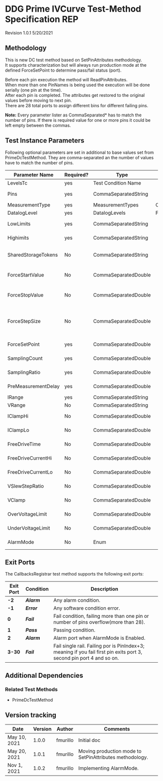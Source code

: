 ﻿# DDG Prime IVCurve Test-Method Specification REP

Revision 1.0.1 5/20/2021

## Methodology

This is new DC test method based on SetPinAttributes methodology.<br>
It supports characterization but will always run production mode at the defined ForceSetPoint to determine pass/fail status (port).<br>

Before each pin execution the method will ReadPinAttributes.<br>
When more than one PinNames is being used the execution will be done serially (one pin at the time).<br>
After each pin is completed. The attributes get restored to the original values before moving to next pin.<br>
There are 28 total ports to assign different bins for different failing pins.<br>

**Note:** Every parameter lister as CommaSeparated* has to match the number of pins. If there is required value for one or more pins it could be left empty between the commas.

## Test Instance Parameters

Following optional parameters are set in additional to base values set from PrimeDcTestMethod. They are comma-separated an the number of values have to match the number of pins.

| **Parameter Name** | **Required?** | **Type**               | **Values**     | **Comments** |
| ------------------ | ------------- | ---------------------- | -------------- | ------------ |
| LevelsTc           | yes           | Test Condition Name    |                ||
| Pins               | yes           | CommaSeparatedString   |                |HDDPS pins to be tested.|
| MeasurementType    | yes           | MeasurementTypes       |Current,Voltage |ISVM or VSIM modes.|
| DatalogLevel       | yes           | DatalogLevels          |FailOnly,All    ||
| LowLimits          | yes           | CommaSeparatedString   |                |Low Limits (including units).|
| Highimits          | yes           | CommaSeparatedString   |                |High Limits (including units).|
| SharedStorageTokens| No            | CommaSeparatedString   |                |Store dc results in shared storage tokens.|
| ForceStartValue    | No            | CommaSeparatedDouble   |                |Start value. MIN value for characterization mode.|
| ForceStopValue     | No            | CommaSeparatedDouble   |                |Stop value. MAX value for characterization mode.|
| ForceStepSize      | No            | CommaSeparatedDouble   |                |Step size while sweeping voltage or current for characterization mode.|
| ForceSetPoint      | yes           | CommaSeparatedDouble   |                |Production mode setpoint.|
| SamplingCount      | yes           | CommaSeparatedDouble   |                |SamplingCount attribute.|
| SamplingRatio      | yes           | CommaSeparatedDouble   |                |SamplingRatio attribute.|
| PreMeasurementDelay| yes           | CommaSeparatedDouble   |                |PreMeasurementDelay in seconds.|
| IRange             | yes           | CommaSeparatedString   |                |Use for all pins.|
| VRange             | No            | CommaSeparatedString   |                |Use for HV pins.|
| IClampHi           | No            | CommaSeparatedDouble   |                |Use for all pins in VSIM mode.|
| IClampLo           | No            | CommaSeparatedDouble   |                |Use for all pins in VSIM mode.|
| FreeDriveTime      | No            | CommaSeparatedDouble   |                |Use for all pins VSIM mode.|
| FreeDriveCurrentHi | No            | CommaSeparatedDouble   |                |Use for VLC in VSIM mode.|
| FreeDriveCurrentLo | No            | CommaSeparatedDouble   |                |Use for VLC in VSIM mode.|
| VSlewStepRatio     | No            | CommaSeparatedDouble   |                |Use for HV pins in VSIM mode.|
| VClamp             | No            | CommaSeparatedDouble   |                |Use for VLC pins in ISVM mode.|
| OverVoltageLimit   | No            | CommaSeparatedDouble   |                |Use for HV, HC and LC in ISVM mode.|
| UnderVoltageLimit  | No            | CommaSeparatedDouble   |                |Use for HV, HC and LC in ISVM mode.|
| AlarmMode          | No            | Enum                   |                |When enabled Alarms will exit port 2.|



## Exit Ports

The CallbacksRegistrar test method supports the following exit ports:

| **Exit Port** | **Condition**   | **Description**                             |
| ------------- | --------------- | ------------------------------------------- |
| **-2**        | ***Alarm***     | Any alarm condition.|
| **-1**        | ***Error***     | Any software condition error.|
| **0**         | ***Fail***      | Fail condition, failing more than one pin or number of pins overflow(more than 28).|
| **1**         | ***Pass***      | Passing condition.|
| **2**         | ***Alarm***     | Alarm port when AlarmMode is Enabled.|
| **3-30**      | ***Fail***      | Fail single rail. Failing por is PinIndex+3; meaning if you fail first pin exits port 3, second pin port 4 and so on.|

## Additional Dependencies
### Related Test Methods
* PrimeDcTestMethod
## Version tracking


| **Date**       | **Version** | **Author**   | **Comments** |
| -------------- | ----------- | ------------ | ------------ |
| May 10, 2021   | 1.0.0       | fmurillo     |  Initial doc|       
| May 20, 2021   | 1.0.1       | fmurillo     |  Moving production mode to SetPinAttributes methodology.|       
| Nov 1,  2021   | 1.0.2       | fmurillo     |  Implementing AlarmMode.|       